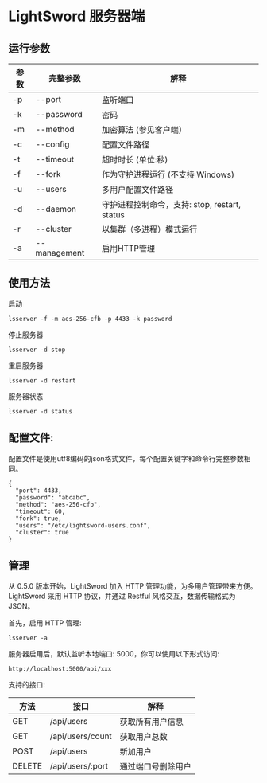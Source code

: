 # LightSword 服务器端

运行参数
---

| 参数 | 完整参数       | 解释 |
|------|--------------|------|
| -p   | --port       | 监听端口 |
| -k   | --password   | 密码 |
| -m   | --method     | 加密算法 (参见客户端） |
| -c   | --config     | 配置文件路径 |
| -t   | --timeout    | 超时时长 (单位:秒) |
| -f   | --fork       | 作为守护进程运行 (不支持 Windows) |
| -u   | --users      | 多用户配置文件路径 |
| -d   | --daemon     | 守护进程控制命令，支持: stop, restart, status |
| -r   | --cluster    | 以集群（多进程）模式运行 |
| -a   | --management | 启用HTTP管理 |


使用方法
---

启动

```
lsserver -f -m aes-256-cfb -p 4433 -k password
```

停止服务器

```
lsserver -d stop
```

重启服务器

```
lsserver -d restart
```

服务器状态

```
lsserver -d status
```

配置文件:
---

配置文件是使用utf8编码的json格式文件，每个配置关键字和命令行完整参数相同。

```
{
  "port": 4433,
  "password": "abcabc",
  "method": "aes-256-cfb",
  "timeout": 60,
  "fork": true,
  "users": "/etc/lightsword-users.conf",
  "cluster": true
}
```

管理
---

从 0.5.0 版本开始，LightSword 加入 HTTP 管理功能，为多用户管理带来方便。LightSword 采用 HTTP 协议，并通过 Restful 风格交互，数据传输格式为 JSON。

首先，启用 HTTP 管理:

```
lsserver -a
```

服务器启用后，默认监听本地端口: 5000，你可以使用以下形式访问:

```
http://localhost:5000/api/xxx
```

支持的接口:

| 方法 | 接口     | 解释  |
|--------|------------------|---------------|
| GET    | /api/users       | 获取所有用户信息 |
| GET    | /api/users/count | 获取用户总数 |
| POST   | /api/users       | 新加用户 |
| DELETE | /api/users/:port | 通过端口号删除用户 |

